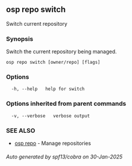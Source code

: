 ## osp repo switch

Switch current repository

### Synopsis

Switch the current repository being managed.

```
osp repo switch [owner/repo] [flags]
```

### Options

```
  -h, --help   help for switch
```

### Options inherited from parent commands

```
  -v, --verbose   verbose output
```

### SEE ALSO

* [osp repo](osp_repo.md)	 - Manage repositories

###### Auto generated by spf13/cobra on 30-Jan-2025
